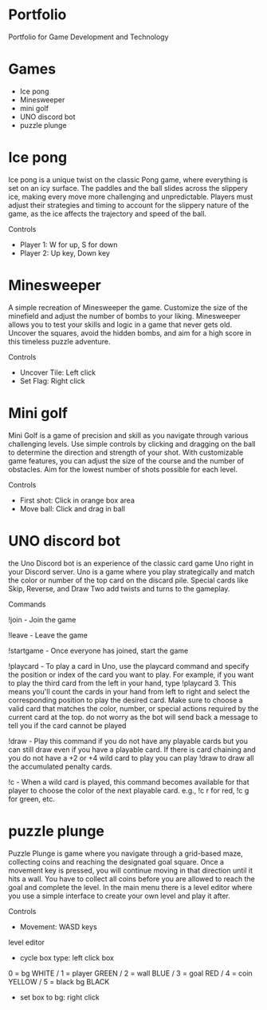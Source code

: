 # Portfolio
Portfolio for Game Development and Technology 

# Games
- Ice pong
- Minesweeper
- mini golf
- UNO discord bot
- puzzle plunge

# Ice pong
Ice pong is a unique twist on the classic Pong game, where everything is set on an icy surface. The paddles and the ball slides across the slippery ice, making every move more challenging and unpredictable. Players must adjust their strategies and timing to account for the slippery nature of the game, as the ice affects the trajectory and speed of the ball.

Controls
- Player 1: W for up, S for down
- Player 2: Up key, Down key


# Minesweeper
A simple recreation of Minesweeper the game. Customize the size of the minefield and adjust the number of bombs to your liking. Minesweeper allows you to test your skills and logic in a game that never gets old. Uncover the squares, avoid the hidden bombs, and aim for a high score in this timeless puzzle adventure.

Controls
- Uncover Tile: Left click 
- Set Flag: Right click


# Mini golf
Mini Golf is a game of precision and skill as you navigate through various challenging levels. Use simple controls by clicking and dragging on the ball to determine the direction and strength of your shot. With customizable game features, you can adjust the size of the course and the number of obstacles. Aim for the lowest number of shots possible for each level.

Controls
- First shot: Click in orange box area
- Move ball: Click and drag in ball


# UNO discord bot
the Uno Discord bot is an experience of the classic card game Uno right in your Discord server. Uno is a game where you play strategically and match the color or number of the top card on the discard pile. Special cards like Skip, Reverse, and Draw Two add twists and turns to the gameplay.

Commands

!join - 
Join the game

!leave - 
Leave the game

!startgame - 
Once everyone has joined, start the game

!playcard - 
To play a card in Uno, use the playcard command and specify the position or index of the card you want to play. For example, if you want to play the third card from the left in your hand, type !playcard 3. This means you'll count the cards in your hand from left to right and select the corresponding position to play the desired card. Make sure to choose a valid card that matches the color, number, or special actions required by the current card at the top. do not worry as the bot will send back a message to tell you if the card cannot be played

!draw - 
Play this command if you do not have any playable cards but you can still draw even if you have a playable card.
If there is card chaining and you do not have a +2 or +4 wild card to play you can play !draw to draw all the accumulated penalty cards.

!c - 
When a wild card is played, this command becomes available for that player to choose the color of the next playable card.
e.g., !c r for red, !c g for green, etc.


# puzzle plunge
Puzzle Plunge is game where you navigate through a grid-based maze, collecting coins and reaching the designated goal square. Once a movement key is pressed, you will continue moving in that direction until it hits a wall. You have to collect all coins before you are allowed to reach the goal and complete the level. In the main menu there is a level editor where you use a simple interface to create your own level and play it after.

Controls

- Movement: WASD keys

level editor
- cycle box type: left click box

0 = bg    WHITE / 
1 = player    GREEN / 
2 = wall  BLUE / 
3 = goal  RED / 
4 = coin  YELLOW / 
5 = black bg  BLACK

- set box to bg: right click